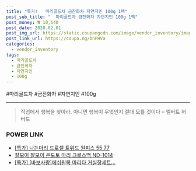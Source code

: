 ```yaml
--- 
title: "특가!   마리골드차 금잔화차 자연지인 100g 1팩" 
post_sub_title: "  마리골드차 금잔화차 자연지인 100g 1팩" 
post_money: ₩ 10,640 
post_date: 2020.02.01 
post_img_url: https://static.coupangcdn.com/image/vendor_inventory/images/2018/09/02/18/1/ba899f6a-f289-47cf-bf18-6561fd0802ea.jpg 
post_link_url: https://coupa.ng/bnPHVa 
categories: 
  - vendor_inventory 
tags: 
  - 마리골드차 
  - 금잔화차 
  - 자연지인 
  - 100g 
--- 
```

  #마리골드차 #금잔화차 #자연지인 #100g 
<hr> 

> 직업에서 행복을 찾아라. 아니면 행복이 무엇인지 절대 모를 것이다 – 엘버트 허버드 


### POWER LINK

* <a href="https://blog.naver.com/an0733/221792279342" target="_blank">[특가] 나는마리 드로셀 트위드 원피스 55 77</a>
* <a href="https://blog.naver.com/fasyy4321/221785222877" target="_blank">잘모이 잘모이 은도토 마리 크로스백 ND-1014</a>
* <a href="https://blog.naver.com/an0733/221785857287" target="_blank">[특가] [바보사랑]에쉬원목 마리타 거실장세트...</a>
